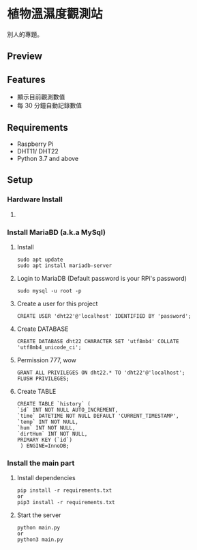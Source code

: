 # 植物溫濕度觀測站
別人的專題。

## Preview

## Features
- 顯示目前觀測數值
- 每 30 分鐘自動記錄數值

## Requirements
- Raspberry Pi
- DHT11/ DHT22
- Python 3.7 and above

## Setup
### Hardware Install
1. 

### Install MariaBD (a.k.a MySql)
1. Install
    ```
    sudo apt update
    sudo apt install mariadb-server
    ```

1. Login to MariaDB (Default password is your RPi's password)
    ```
    sudo mysql -u root -p
    ```

3. Create a user for this project
    ```
    CREATE USER 'dht22'@'localhost' IDENTIFIED BY 'password';
    ```

4. Create DATABASE
    ```
    CREATE DATABASE dht22 CHARACTER SET 'utf8mb4' COLLATE 'utf8mb4_unicode_ci';
    ```

5. Permission 777, wow
    ```
    GRANT ALL PRIVILEGES ON dht22.* TO 'dht22'@'localhost';
    FLUSH PRIVILEGES;
    ```

6. Create TABLE
   ```
   CREATE TABLE `history` (
   `id` INT NOT NULL AUTO_INCREMENT,
   `time` DATETIME NOT NULL DEFAULT 'CURRENT_TIMESTAMP',
   `temp` INT NOT NULL,
   `hum` INT NOT NULL,
   `dirtHum` INT NOT NULL,
   PRIMARY KEY (`id`)
    ) ENGINE=InnoDB;
   ```

### Install the main part
1. Install dependencies
    ```
    pip install -r requirements.txt
    or
    pip3 install -r requirements.txt
    ```

2. Start the server
   ```
   python main.py
   or
   python3 main.py
   ```